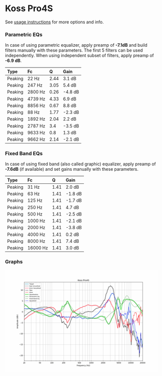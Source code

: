 # Koss Pro4S
See [usage instructions](https://github.com/jaakkopasanen/AutoEq#usage) for more options and info.

### Parametric EQs
In case of using parametric equalizer, apply preamp of **-7.1dB** and build filters manually
with these parameters. The first 5 filters can be used independently.
When using independent subset of filters, apply preamp of **-6.9 dB**.

| Type    | Fc      |    Q | Gain    |
|:--------|:--------|:-----|:--------|
| Peaking | 22 Hz   | 2.44 | 3.1 dB  |
| Peaking | 247 Hz  | 3.05 | 5.4 dB  |
| Peaking | 2800 Hz | 0.26 | -4.8 dB |
| Peaking | 4739 Hz | 4.33 | 6.9 dB  |
| Peaking | 8856 Hz | 0.67 | 8.8 dB  |
| Peaking | 88 Hz   | 1.77 | -2.3 dB |
| Peaking | 1892 Hz | 2.04 | 2.2 dB  |
| Peaking | 2787 Hz | 3.4  | -3.5 dB |
| Peaking | 9633 Hz | 0.8  | 1.3 dB  |
| Peaking | 9662 Hz | 2.14 | -2.1 dB |

### Fixed Band EQs
In case of using fixed band (also called graphic) equalizer, apply preamp of **-7.6dB**
(if available) and set gains manually with these parameters.

| Type    | Fc       |    Q | Gain    |
|:--------|:---------|:-----|:--------|
| Peaking | 31 Hz    | 1.41 | 2.0 dB  |
| Peaking | 63 Hz    | 1.41 | -1.8 dB |
| Peaking | 125 Hz   | 1.41 | -1.7 dB |
| Peaking | 250 Hz   | 1.41 | 4.7 dB  |
| Peaking | 500 Hz   | 1.41 | -2.5 dB |
| Peaking | 1000 Hz  | 1.41 | -2.1 dB |
| Peaking | 2000 Hz  | 1.41 | -3.8 dB |
| Peaking | 4000 Hz  | 1.41 | 0.2 dB  |
| Peaking | 8000 Hz  | 1.41 | 7.4 dB  |
| Peaking | 16000 Hz | 1.41 | 3.0 dB  |

### Graphs
![](./Koss%20Pro4S.png)